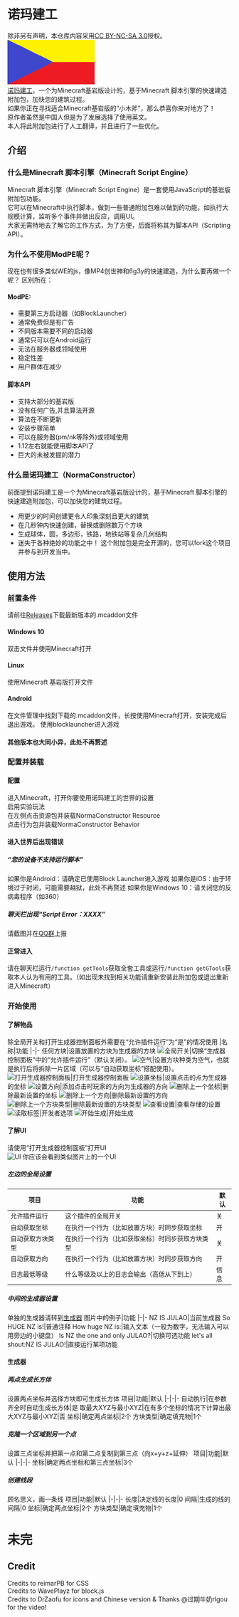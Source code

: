 # 诺玛建工
除非另有声明，本仓库内容采用[CC BY-NC-SA 3.0](https://creativecommons.org/licenses/by-nc-sa/3.0/ "CC BY-NC-SA 3.0")授权。  
[![icon](/.github/workflows/icon.png "诺玛")](https://github.com/NorthernOceanS/NormaConstructor)  
[诺玛建工](https://github.com/NorthernOceanS/NormaConstructor "前往原仓库")，一个为Minecraft基岩版设计的，基于Minecraft 脚本引擎的快速建造附加包，加快您的建筑过程。  
如果你正在寻找适合Minecraft基岩版的“小木斧”，那么恭喜你来对地方了！  
原作者虽然是中国人但是为了发展选择了使用英文。  
本人将此附加包进行了人工翻译，并且进行了一些优化。
## 介绍
### 什么是Minecraft 脚本引擎（Minecraft Script Engine）
Minecraft 脚本引擎（Minecraft Script Engine）是一套使用JavaScript的基岩版附加包功能。  
它可以在Minecraft中执行脚本，做到一些普通附加包难以做到的功能，如执行大规模计算，监听多个事件并做出反应，调用UI。  
大家无需特地去了解它的工作方式，为了方便，后面将称其为脚本API（Scripting API）。  
### 为什么不使用ModPE呢？
现在也有很多类似WE的js，像MP4创世神和6g3y的快速建造，为什么要再做一个呢？
区别所在：
#### ModPE:
- 需要第三方启动器（如BlockLauncher）
- 通常免费但是有广告
- 不同版本需要不同的启动器
- 通常只可以在Android运行
- 无法在服务器或领域使用
- 稳定性差
- 用户群体在减少
#### 脚本API
- 支持大部分的基岩版  
- 没有任何广告,并且算法开源  
- 算法在不断更新  
- 安装步骤简单  
- 可以在服务器(pm/nk等除外)或领域使用  
- 1.12左右就能使用脚本API了  
- 巨大的未被发掘的潜力
### 什么是诺玛建工（NormaConstructor）
前面提到诺玛建工是一个为Minecraft基岩版设计的，基于Minecraft 脚本引擎的快速建造附加包，可以加快您的建筑过程。
- 用更少的时间创建更令人印象深刻且更大的建筑  
- 在几秒钟内快速创建，替换或删除数万个方块  
- 生成球体，圆，多边形，铁路，地铁站等复杂几何结构  
- 迷失于各种绝妙的功能之中！
这个附加包是完全开源的，您可以fork这个项目并参与到开发当中。
## 使用方法
### 前置条件
请前往[Releases](https://github.com/MCDRZF/NormaConstructor/releases "前往")下载最新版本的.mcaddon文件
#### Windows 10
双击文件并使用Minecraft打开
#### Linux
使用Minecraft 基岩版打开文件
#### Android
在文件管理中找到下载的.mcaddon文件，长按使用Minecraft打开，安装完成后退出游戏。
使用blocklauncher进入游戏
#### 其他版本也大同小异，此处不再赘述
### 配置并装载
#### 配置
进入Minecraft，打开你要使用诺玛建工的世界的设置  
启用实验玩法  
在左侧点击资源包并装载NormaConstructor Resource  
点击行为包并装载NormaConstructor Behavior
#### 进入世界后出现错误
##### “您的设备不支持运行脚本”
如果你是Android：请确定已使用Block Launcher进入游戏
如果你是iOS：由于环境过于封闭，可能需要越狱，此处不再赘述
如果你是Windows 10：请关闭您的反病毒程序（如360）
##### 聊天栏出现“Script Error：XXXX”
请截图并在[QQ群](https://jq.qq.com/?_wv=1027&k=p3IjjMWN "加群")上报
#### 正常进入
请在聊天栏运行`/function getTools`获取全套工具或运行`/function getGTools`获取本人认为有用的工具。（如出现未找到相关功能请重新安装此附加包或退出重新进入Minecraft）
### 开始使用
#### 了解物品
除全局开关和打开生成器控制面板外需要在“允许插件运行”为“是”的情况使用
|名称|功能
|-|-
任何方块|设置放置的方块为生成器的方块
![全局开关](https://github.com/MCDRZF/NormaConstructor/raw/master/packs/resources/textures/items/chooseNextGenerator.png "全局开关")|切换“生成器控制面板”中的“允许插件运行”（默认关闭）。
![空气](https://github.com/MCDRZF/NormaConstructor/raw/master/packs/resources/textures/items/getAir.png "空气")|设置方块种类为空气，也就是执行后将拆除一片区域（可以与“自动获取坐标”搭配使用）。
![打开生成器控制面板](https://github.com/MCDRZF/NormaConstructor/raw/master/packs/resources/textures/items/showMenu.png "打开生成器控制面板")|打开生成器控制面板
![设置坐标](https://github.com/MCDRZF/NormaConstructor/raw/master/packs/resources/textures/items/getPosition.png "设置坐标")|设置点击的点为生成器的坐标
![设置方向](https://github.com/MCDRZF/NormaConstructor/raw/master/packs/resources/textures/items/getDirection.png "设置方向")|添加点击时玩家的方向为生成器的方向
![删除上一个坐标](https://github.com/MCDRZF/NormaConstructor/raw/master/packs/resources/textures/items/removeLastPosition.png "删除上一个坐标")|删除最新设置的坐标
![删除上一个方向](https://github.com/MCDRZF/NormaConstructor/raw/master/packs/resources/textures/items/removeLastDirection.png "删除上一个方向")|删除最新设置的方向
![删除上一个方块类型](https://github.com/MCDRZF/NormaConstructor/raw/master/packs/resources/textures/items/removeLastBlockType.png "删除上一个方块类型")|删除最新设置的方块类型
![查看设置](https://github.com/MCDRZF/NormaConstructor/raw/master/packs/resources/textures/items/showSavedData.png "查看设置")|查看存储的设置
![读取标签](https://github.com/MCDRZF/NormaConstructor/raw/master/packs/resources/textures/items/readTag.png "读取标签")|开发者选项
![开始生成](https://github.com/MCDRZF/NormaConstructor/raw/master/packs/resources/textures/items/execute.png "开始生成")|开始生成
#### 了解UI
请使用“打开生成器控制面板”打开UI  
![UI](https://github.com/MCDRZF/NormaConstructor/raw/master/.github/workflows/UI.png "UI")
你应该会看到类似图片上的一个UI
##### 左边的全局设置
项目|功能|默认
|-|-|-
允许插件运行|这个插件的全局开关|关
自动获取坐标|在执行一个行为（比如放置方块）时同步获取坐标|开
自动获取方块类型|在执行一个行为（比如获取坐标）时同步获取方块类型|关
自动获取方向|在执行一个行为（比如放置方块）时同步获取方向|开
日志最低等级|什么等级及以上的日志会输出（高低从下到上）|信息
##### 中间的生成器设置
单独的生成器请转到[生成器](####生成器)
图片中的例子|功能
|-|-
NZ IS JULAO|当前生成器
So HUGE NZ is!|普通注释
How huge NZ is:|输入文本（一般为数字，无法输入可以用旁边的小键盘）
Is NZ the one and only JULAO?|切换可选功能
let's all shout:NZ IS JULAO!|直接运行某项功能
#### 生成器
##### 两点生成长方体
设置两点坐标并选择方块即可生成长方体
项目|功能|默认
|-|-|-
自动执行|在参数齐全时自动生成长方体|是
取最大XYZ与最小XYZ|在有多个坐标的情况下计算出最大XYZ与最小XYZ|否
坐标|确定两点坐标|2个
方块类型|确定填充物|1个
##### 克隆一个区域到另一个点
设置三点坐标并把第一点和第二点复制到第三点（向x+y+z+延伸）
项目|功能|默认
|-|-|-
坐标|确定两点坐标和第三点坐标|3个
##### 创建线段
顾名思义，画一条线
项目|功能|默认
|-|-|-
长度|决定线的长度|0
间隔|生成的线的间隔|0
坐标|确定两点坐标|2个
方块类型|确定填充物|1个
# 未完
## Credit
Credits to reimarPB for CSS  
Credits to WavePlayz for block.js  
Credits to DrZaofu for icons and Chinese version 
& Thanks @过期牛奶rlgou for the video!
